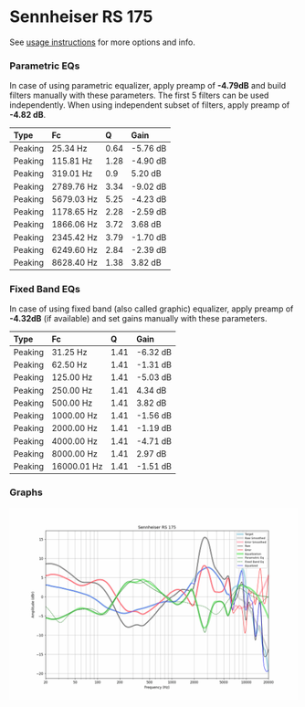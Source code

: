 # Sennheiser RS 175
See [usage instructions](https://github.com/jaakkopasanen/AutoEq#usage) for more options and info.

### Parametric EQs
In case of using parametric equalizer, apply preamp of **-4.79dB** and build filters manually
with these parameters. The first 5 filters can be used independently.
When using independent subset of filters, apply preamp of **-4.82 dB**.

| Type    | Fc         |    Q | Gain     |
|:--------|:-----------|:-----|:---------|
| Peaking | 25.34 Hz   | 0.64 | -5.76 dB |
| Peaking | 115.81 Hz  | 1.28 | -4.90 dB |
| Peaking | 319.01 Hz  | 0.9  | 5.20 dB  |
| Peaking | 2789.76 Hz | 3.34 | -9.02 dB |
| Peaking | 5679.03 Hz | 5.25 | -4.23 dB |
| Peaking | 1178.65 Hz | 2.28 | -2.59 dB |
| Peaking | 1866.06 Hz | 3.72 | 3.68 dB  |
| Peaking | 2345.42 Hz | 3.79 | -1.70 dB |
| Peaking | 6249.60 Hz | 2.84 | -2.39 dB |
| Peaking | 8628.40 Hz | 1.38 | 3.82 dB  |

### Fixed Band EQs
In case of using fixed band (also called graphic) equalizer, apply preamp of **-4.32dB**
(if available) and set gains manually with these parameters.

| Type    | Fc          |    Q | Gain     |
|:--------|:------------|:-----|:---------|
| Peaking | 31.25 Hz    | 1.41 | -6.32 dB |
| Peaking | 62.50 Hz    | 1.41 | -1.31 dB |
| Peaking | 125.00 Hz   | 1.41 | -5.03 dB |
| Peaking | 250.00 Hz   | 1.41 | 4.34 dB  |
| Peaking | 500.00 Hz   | 1.41 | 3.82 dB  |
| Peaking | 1000.00 Hz  | 1.41 | -1.56 dB |
| Peaking | 2000.00 Hz  | 1.41 | -1.19 dB |
| Peaking | 4000.00 Hz  | 1.41 | -4.71 dB |
| Peaking | 8000.00 Hz  | 1.41 | 2.97 dB  |
| Peaking | 16000.01 Hz | 1.41 | -1.51 dB |

### Graphs
![](./Sennheiser%20RS%20175.png)